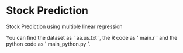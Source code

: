 # Stock Prediction
Stock Prediction using multiple linear regression


You can find the dataset as ' aa.us.txt ', the R code as ' main.r ' and the python code as ' main_python.py '.
